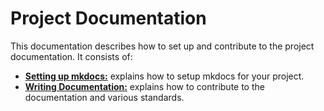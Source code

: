 # Project Documentation

This documentation describes how to set up and contribute to the project documentation. It consists of:

* **[Setting up mkdocs:](./make_docs.md)** explains how to setup mkdocs for your project.
* **[Writing Documentation:](./writing.md)** explains how to contribute to the documentation and various standards.
